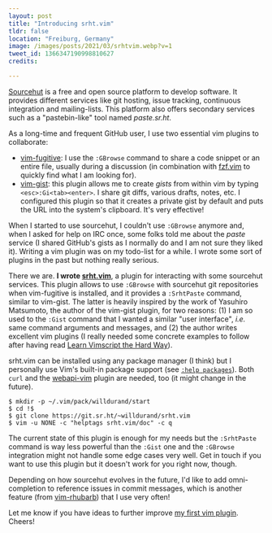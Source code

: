 ```yaml
---
layout: post
title: "Introducing srht.vim"
tldr: false
location: "Freiburg, Germany"
image: /images/posts/2021/03/srhtvim.webp?v=1
tweet_id: 1366347190998810627
credits:

---
```


[Sourcehut][1] is a free and open source platform to develop software. It
provides different services like git hosting, issue tracking, continuous
integration and mailing-lists. This platform also offers secondary services such
as a "pastebin-like" tool named _paste.sr.ht_.

As a long-time and frequent GitHub user, I use two essential vim plugins to
collaborate:

- [vim-fugitive][2]: I use the `:GBrowse` command to share a code snippet
  or an entire file, usually during a discussion (in combination with
  [fzf.vim][4] to quickly find what I am looking for).
- [vim-gist][3]: this plugin allows me to create _gists_ from within vim by
  typing `<esc>:Gi<tab><enter>`. I share git diffs, various drafts, notes, etc.
  I configured this plugin so that it creates a private gist by default and puts
  the URL into the system's clipboard. It's very effective!

When I started to use sourcehut, I couldn't use `:GBrowse` anymore and, when I
asked for help on IRC once, some folks told me about the _paste_ service (I
shared GitHub's gists as I normally do and I am not sure they liked it). Writing
a vim plugin was on my todo-list for a while. I wrote some sort of plugins in
the past but nothing really serious.

There we are. **I wrote [srht.vim][5]**, a plugin for interacting with some
sourcehut services. This plugin allows to use `:GBrowse` with sourcehut git
repositories when vim-fugitive is installed, and it provides a `:SrhtPaste`
command, similar to vim-gist. The latter is heavily inspired by the work of
Yasuhiro Matsumoto, the author of the vim-gist plugin, for two reasons: (1) I am
so used to the `:Gist` command that I wanted a similar "user interface", _i.e._
same command arguments and messages, and (2) the author writes excellent vim
plugins (I really needed some concrete examples to follow after having read
[Learn Vimscript the Hard Way][6]).

srht.vim can be installed using any package manager (I think) but I personally
use Vim's built-in package support (see [`:help packages`][7]). Both `curl` and
the [webapi-vim][8] plugin are needed, too (it might change in the future).

```
$ mkdir -p ~/.vim/pack/willdurand/start
$ cd !$
$ git clone https://git.sr.ht/~willdurand/srht.vim
$ vim -u NONE -c "helptags srht.vim/doc" -c q
```

The current state of this plugin is enough for my needs but the `:SrhtPaste`
command is way less powerful than the `:Gist` one and the `:GBrowse` integration
might not handle some edge cases very well. Get in touch if you want to use this
plugin but it doesn't work for you right now, though.

Depending on how sourcehut evolves in the future, I'd like to add
omni-completion to reference issues in commit messages, which is another feature
(from [vim-rhubarb][9]) that I use very often!

Let me know if you have ideas to further improve [my first vim plugin][5].
Cheers!

[1]: https://sourcehut.org/
[2]: https://github.com/tpope/vim-fugitive
[3]: https://github.com/mattn/vim-gist
[4]: https://github.com/junegunn/fzf.vim
[5]: https://git.sr.ht/~willdurand/srht.vim
[6]: https://learnvimscriptthehardway.stevelosh.com/
[7]: https://vimhelp.org/repeat.txt.html#packages
[8]: https://github.com/mattn/webapi-vim
[9]: https://github.com/tpope/vim-rhubarb
